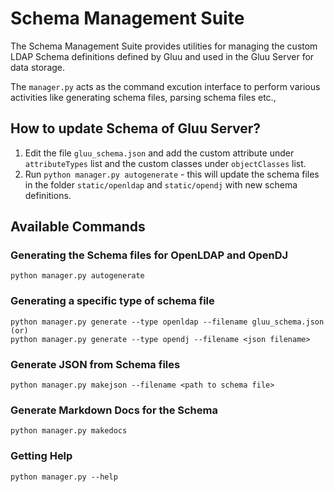 # Schema Management Suite

The Schema Management Suite provides utilities for managing the custom  LDAP Schema definitions defined by Gluu and used in the Gluu Server for data storage.

The `manager.py` acts as the command excution interface to perform various activities like generating schema files, parsing schema files etc.,

## How to update Schema of Gluu Server?

1. Edit the file `gluu_schema.json` and add the custom attribute under `attributeTypes` list and the custom classes under `objectClasses` list.
2. Run `python manager.py autogenerate` - this will update the schema files in the folder `static/openldap` and `static/opendj` with new schema definitions.

## Available Commands

### Generating the Schema files for OpenLDAP and OpenDJ

```
python manager.py autogenerate
```

### Generating a specific type of schema file

```
python manager.py generate --type openldap --filename gluu_schema.json
(or)
python manager.py generate --type opendj --filename <json filename>
```

### Generate JSON from Schema files

```
python manager.py makejson --filename <path to schema file>
```

### Generate Markdown Docs for the Schema

```
python manager.py makedocs
```

### Getting Help

```
python manager.py --help
```
